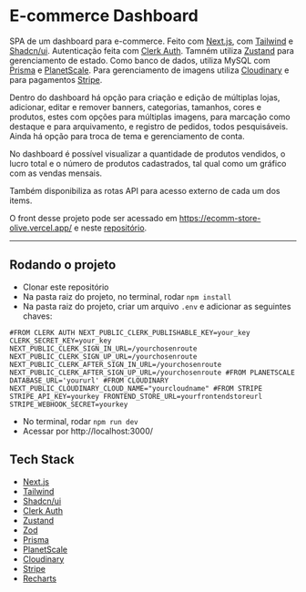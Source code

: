 # E-commerce Dashboard

SPA de um dashboard para e-commerce. Feito com [Next.js](https://nextjs.org/), com [Tailwind](https://tailwindcss.com/) e [Shadcn/ui](https://ui.shadcn.com/). Autenticação feita com [Clerk Auth](https://clerk.com/). Tamném utiliza [Zustand](https://github.com/pmndrs/zustand) para gerenciamento de estado. Como banco de dados, utiliza MySQL com [Prisma](https://www.prisma.io/) e [PlanetScale](https://planetscale.com/). Para gerenciamento de imagens utiliza [Cloudinary](https://cloudinary.com/) e para pagamentos [Stripe](https://stripe.com/).

Dentro do dashboard há opção para criação e edição de múltiplas lojas, adicionar, editar e remover banners, categorias, tamanhos, cores e produtos, estes com opções para múltiplas imagens, para marcação como destaque e para arquivamento, e registro de pedidos, todos pesquisáveis. Ainda há opção para troca de tema e gerenciamento de conta.

No dashboard é possível visualizar a quantidade de produtos vendidos, o lucro total e o número de produtos cadastrados, tal qual como um gráfico com as vendas mensais.

Também disponibiliza as rotas API para acesso externo de cada um dos items.

O front desse projeto pode ser acessado em https://ecomm-store-olive.vercel.app/ e neste [repositório](https://github.com/arthur-dias/ecomm-store).

---

## Rodando o projeto

- Clonar este repositório
- Na pasta raiz do projeto, no terminal, rodar `npm install`
- Na pasta raiz do projeto, criar um arquivo `.env` e adicionar as seguintes chaves:

`
#FROM CLERK AUTH
NEXT_PUBLIC_CLERK_PUBLISHABLE_KEY=your_key
CLERK_SECRET_KEY=your_key
NEXT_PUBLIC_CLERK_SIGN_IN_URL=/yourchosenroute
NEXT_PUBLIC_CLERK_SIGN_UP_URL=/yourchosenroute
NEXT_PUBLIC_CLERK_AFTER_SIGN_IN_URL=/yourchosenroute
NEXT_PUBLIC_CLERK_AFTER_SIGN_UP_URL=/yourchosenroute
#FROM PLANETSCALE
DATABASE_URL='yoururl'
#FROM CLOUDINARY
NEXT_PUBLIC_CLOUDINARY_CLOUD_NAME="yourcloudname"
#FROM STRIPE
STRIPE_API_KEY=yourkey
FRONTEND_STORE_URL=yourfrontendstoreurl
STRIPE_WEBHOOK_SECRET=yourkey
`



- No terminal, rodar `npm run dev`
- Acessar por http://localhost:3000/

## Tech Stack

- [Next.js](https://nextjs.org/)
- [Tailwind](https://tailwindcss.com/)
- [Shadcn/ui](https://ui.shadcn.com/)
- [Clerk Auth](https://clerk.com/)
- [Zustand](https://github.com/pmndrs/zustand)
- [Zod](https://zod.dev/)
- [Prisma](https://www.prisma.io/)
- [PlanetScale](https://planetscale.com/)
- [Cloudinary](https://cloudinary.com/)
- [Stripe](https://stripe.com/)
- [Recharts](https://recharts.org/en-US/)

